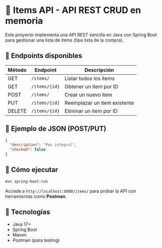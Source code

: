 
# 🧾 Items API - API REST CRUD en memoria

Este proyecto implementa una API REST sencilla en Java con Spring Boot para gestionar una lista de items (tipo lista de la compra).

## 📌 Endpoints disponibles

| Método | Endpoint           | Descripción                        |
|--------|--------------------|------------------------------------|
| GET    | `/items/`          | Listar todos los items             |
| GET    | `/items/{id}`      | Obtener un item por ID             |
| POST   | `/items/`          | Crear un nuevo item                |
| PUT    | `/items/{id}`      | Reemplazar un item existente       |
| DELETE | `/items/{id}`      | Eliminar un item por ID            |

## 🧪 Ejemplo de JSON (POST/PUT)

```json
{
  "description": "Pan integral",
  "checked": false
}
```

## 🚀 Cómo ejecutar

```bash
mvn spring-boot:run
```

Accede a `http://localhost:8080/items/` para probar la API con herramientas como **Postman**.

## 🧰 Tecnologías

- Java 17+
- Spring Boot
- Maven
- Postman (para testing)